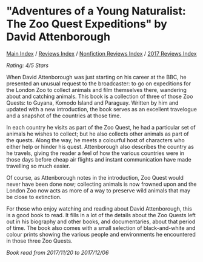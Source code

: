 # "Adventures of a Young Naturalist: The Zoo Quest Expeditions" by David Attenborough

[Main Index](../../../README.md) / [Reviews Index](../../README.md) / [Nonfiction Reviews Index](../README.md) / [2017 Reviews Index](README.md)

*Rating: 4/5 Stars*

When David Attenborough was just starting on his career at the BBC, he presented an unusual request to the broadcaster: to go on expeditions for the London Zoo to collect animals and film themselves there, wandering about and catching animals. This book is a collection of three of those Zoo Quests: to Guyana, Komodo Island and Paraguay. Written by him and updated with a new introduction, the book serves as an excellent travelogue and a snapshot of the countries at those time.

In each country he visits as part of the Zoo Quest, he had a particular set of animals he wishes to collect; but he also collects other animals as part of the quests. Along the way, he meets a colourful host of characters who either help or hinder his quest. Attenborough also describes the country as he travels, giving the reader a feel of how the various countries were in those days before cheap air flights and instant communication have made travelling so much easier.

Of course, as Attenborough notes in the introduction, Zoo Quest would never have been done now; collecting animals is now frowned upon and the London Zoo now acts as more of a way to preserve wild animals that may be close to extinction.

For those who enjoy watching and reading about David Attenborough, this is a good book to read. It fills in a lot of the details about the Zoo Quests left out in his biography and other books, and documentaries, about that period of time. The book also comes with a small selection of black-and-white and colour prints showing the various people and environments he encountered in those three Zoo Quests.

*Book read from 2017/11/20 to 2017/12/06*

